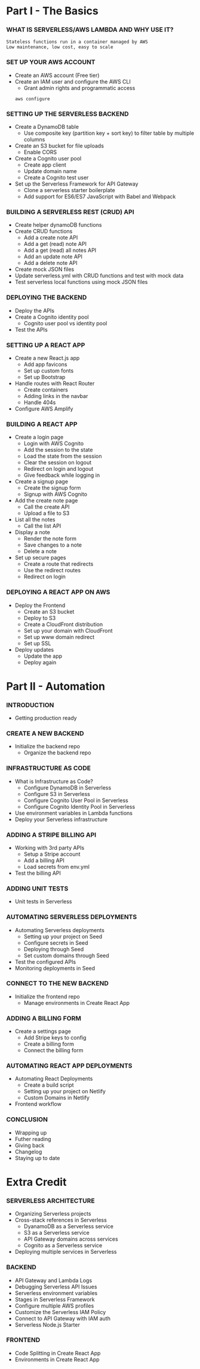 # Part I - The Basics
### WHAT IS SERVERLESS/AWS LAMBDA AND WHY USE IT?
```
Stateless functions run in a container managed by AWS
Low maintenance, low cost, easy to scale
```

### SET UP YOUR AWS ACCOUNT
  * Create an AWS account (Free tier)
  * Create an IAM user and configure the AWS CLI
    * Grant admin rights and programmatic access
    ```
    aws configure
    ```
### SETTING UP THE SERVERLESS BACKEND
  * Create a DynamoDB table
    * Use composite key (partition key + sort key) to filter table by multiple columns
  * Create an S3 bucket for file uploads
    * Enable CORS
  * Create a Cognito user pool
    * Create app client
    * Update domain name
    * Create a Cognito test user
  * Set up the Serverless Framework for API Gateway
    * Clone a serverless starter boilerplate
    * Add support for ES6/ES7 JavaScript with Babel and Webpack
### BUILDING A SERVERLESS REST (CRUD) API
  * Create helper dynamoDB functions
  * Create CRUD functions
    * Add a create note API
    * Add a get (read) note API
    * Add a get (read) all notes API
    * Add an update note API
    * Add a delete note API
  * Create mock JSON files
  * Update serverless.yml with CRUD functions and test with mock data
  * Test serverless local functions using mock JSON files
### DEPLOYING THE BACKEND
  * Deploy the APIs
  * Create a Cognito identity pool
    * Cognito user pool vs identity pool
  * Test the APIs
### SETTING UP A REACT APP
  * Create a new React.js app
    * Add app favicons
    * Set up custom fonts
    * Set up Bootstrap
  * Handle routes with React Router
    * Create containers
    * Adding links in the navbar
    * Handle 404s
  * Configure AWS Amplify
### BUILDING A REACT APP
  * Create a login page
    * Login with AWS Cognito
    * Add the session to the state
    * Load the state from the session
    * Clear the session on logout
    * Redirect on login and logout
    * Give feedback while logging in
  * Create a signup page
    * Create the signup form
    * Signup with AWS Cognito
  * Add the create note page
    * Call the create API
    * Upload a file to S3
  * List all the notes
    * Call the list API
  * Display a note
    * Render the note form
    * Save changes to a note
    * Delete a note
  * Set up secure pages
    * Create a route that redirects
    * Use the redirect routes
    * Redirect on login
### DEPLOYING A REACT APP ON AWS
  * Deploy the Frontend
    * Create an S3 bucket
    * Deploy to S3
    * Create a CloudFront distribution
    * Set up your domain with CloudFront
    * Set up www domain redirect
    * Set up SSL
  * Deploy updates
    * Update the app
    * Deploy again

# Part II - Automation
### INTRODUCTION
  * Getting production ready
### CREATE A NEW BACKEND
  * Initialize the backend repo
    * Organize the backend repo
### INFRASTRUCTURE AS CODE
  * What is Infrastructure as Code?
    * Configure DynamoDB in Serverless
    * Configure S3 in Serverless
    * Configure Cognito User Pool in Serverless
    * Configure Cognito Identity Pool in Serverless
  * Use environment variables in Lambda functions
  * Deploy your Serverless infrastructure
### ADDING A STRIPE BILLING API
  * Working with 3rd party APIs
    * Setup a Stripe account
    * Add a billing API
    * Load secrets from env.yml
  * Test the billing API
### ADDING UNIT TESTS
  * Unit tests in Serverless
### AUTOMATING SERVERLESS DEPLOYMENTS
  * Automating Serverless deployments
    * Setting up your project on Seed
    * Configure secrets in Seed
    * Deploying through Seed
    * Set custom domains through Seed
  * Test the configured APIs
  * Monitoring deployments in Seed
### CONNECT TO THE NEW BACKEND
  * Initialize the frontend repo
    * Manage environments in Create React App
### ADDING A BILLING FORM
  * Create a settings page
    * Add Stripe keys to config
    * Create a billing form
    * Connect the billing form
### AUTOMATING REACT APP DEPLOYMENTS
  * Automating React Deployments
    * Create a build script
    * Setting up your project on Netlify
    * Custom Domains in Netlify
  * Frontend workflow
### CONCLUSION
  * Wrapping up
  * Futher reading
  * Giving back
  * Changelog
  * Staying up to date

# Extra Credit
### SERVERLESS ARCHITECTURE
  * Organizing Serverless projects
  * Cross-stack references in Serverless
    * DyanamoDB as a Serverless service
    * S3 as a Serverless service
    * API Gateway domains across services
    * Cognito as a Serverless service
  * Deploying multiple services in Serverless
### BACKEND
  * API Gateway and Lambda Logs
  * Debugging Serverless API Issues
  * Serverless environment variables
  * Stages in Serverless Framework
  * Configure multiple AWS profiles
  * Customize the Serverless IAM Policy
  * Connect to API Gateway with IAM auth
  * Serverless Node.js Starter
### FRONTEND
  * Code Splitting in Create React App
  * Environments in Create React App